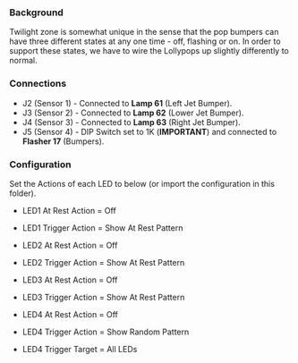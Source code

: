 ### Background
Twilight zone is somewhat unique in the sense that the pop bumpers can have three different states at any one time - off, flashing or on. In order to support these states, we have to wire the Lollypops up slightly differently to normal.

### Connections
* J2 (Sensor 1) - Connected to **Lamp 61** (Left Jet Bumper).
* J3 (Sensor 2) - Connected to **Lamp 62** (Lower Jet Bumper).
* J4 (Sensor 3) - Connected to **Lamp 63** (Right Jet Bumper).
* J5 (Sensor 4) - DIP Switch set to 1K (**IMPORTANT**) and connected to **Flasher 17** (Bumpers).

### Configuration
Set the Actions of each LED to below (or import the configuration in this folder).

* LED1 At Rest Action = Off 
* LED1 Trigger Action = Show At Rest Pattern 

* LED2 At Rest Action = Off 
* LED2 Trigger Action = Show At Rest Pattern 

* LED3 At Rest Action = Off 
* LED3 Trigger Action = Show At Rest Pattern 

* LED4 At Rest Action = Off 
* LED4 Trigger Action = Show Random Pattern 
* LED4 Trigger Target = All LEDs 
